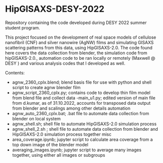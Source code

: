 # HipGISAXS-DESY-2022
Repository containing the code developed during DESY 2022 summer student program.

This project focused on the development of real space models of cellulose nanofibril (CNF) and silver nanowire (AgNW) films and simulating GISAXS scattering patterns from this data, using HipGISAXS-2.0. The code found here covers the data collection from blender, the simulation code from hipGISAXS-2.0., automation code to be ran locally or remotely (Maxwell @ DESY ) and various analysis codes that I developed as well. 

Contents:
- agnw_2360_cplx.blend; blend basis file for use with python and shell script to create agnw blender film
- agnw_script_2360_cplx.py; contains code to develop thin film model from blend file and collect data
-main_u1.py; edited version of main file from d.kumar, as of 31.10.2022, accounts for transposed data output from blender and scalings among other details
automation
- agnw_auto_2360_cplx.bat; .bat file to automate data collection from blender on local system
- agnw_shell.sh; shell file to automate HipGISAXS-2.0 simulation process
- agnw_shell_2.sh ; shell file to automate data collection from blender and HipGISAXS-2.0 simulation process together
misc
- area_coverage.ipynb; jupyter script to calculate area coverage from a top down image of the blender model
- averaging_images.ipynb; jupyter script to average many images together, using either all images or subgroups


